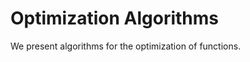 # Optimization Algorithms
We present algorithms for the optimization of functions.

```{tableofcontents}
```
